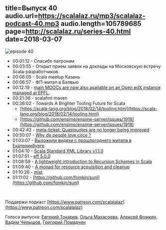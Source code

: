 title=Выпуск 40
audio.url=https://scalalaz.ru/mp3/scalalaz-podcast-40.mp3
audio.length=105789685
page=http://scalalaz.ru/series-40.html
date=2018-03-07
----

![episode 40](img/episode40.png)


* 00:01:12 - Спасибо патронам
* 00:03:55 - Открыт прием заявок на доклады на Московскую встречу Scala-разработчиков.
* 00:06:05 - Scala meetup Казань
* 00:06:57 - ФП-митап в Бэлвью
* 00:12:19 - [main MOOCs are now also available on an Open edX instance managed at EPFL.](https://scala-lang.org/news/2018/02/27/moocs-edx-support.html)
* 00:21:36 - scalafmt maven
* 00:36:02 - Towards A Brighter Tooling Future for Scala
  - [https://scala-lang.org/blog/2018/02/14/tooling.html](https://scala-lang.org/blog/2018/02/14/tooling.html)
  - [https://github.com/ensime/ensime-server/issues/1918](https://github.com/ensime/ensime-server/issues/1918)
* 00:42:42 - [meta-ticket: Quasiquotes are no longer being improved](https://github.com/scala/bug/issues/10755)
* 00:50:07 - [Why do people love circe ?](https://www.reddit.com/r/scala/comments/814lyh/why_do_people_love_circe/)
* 01:03:07 - [Выложили видяхи с прошлогоднего митапа в Екатеринбурге](https://www.youtube.com/watch?v=uvHmi6A5hk4&list=PL9SJrES3EGUQ1GwQGPHlSBSP-IurfbBsE)
* 01:04:10 - [Scala Standard XML Library v1.1.0](https://github.com/scala/scala-xml/releases/tag/v1.1.0)
* 01:07:51 - [eff 5.0.0](https://github.com/atnos-org/eff/releases)
* 01:08:59 - [A lightweight introduction to Recursion Schemes in Scala](http://bit.ly/2D5nzix)
* 01:09:40 - [A monad for resource acquisition and cleanup](https://github.com/iravid/managedt)
* 01:10:26 - [mist](https://github.com/Hydrospheredata/mist)
* 01:11:02 - [https://github.com/fomkin/sunl](https://github.com/fomkin/sunl)

<br/>

Поддержи подкаст [https://www.patreon.com/scalalalaz](https://www.patreon.com/scalalalaz)

Голоса выпуска: [Евгений Токарев](http://github.com/strobe),
[Ольга Махасоева](https://twitter.com/oli_kitty), [Алексей Фомкин](https://github.com/fomkin), [Вадим Челышов](http://github.com/dos65),
[Григорий Помадчин](https://github.com/pomadchin)
